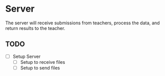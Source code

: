 # Server
The server will receive submissions from teachers, process the data, and return results to the teacher.

## TODO
- [ ] Setup Server
  - [ ] Setup to receive files
  - [ ] Setup to send files
